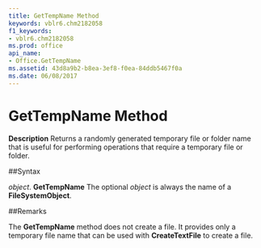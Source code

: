 ```yaml
---
title: GetTempName Method
keywords: vblr6.chm2182058
f1_keywords:
- vblr6.chm2182058
ms.prod: office
api_name:
- Office.GetTempName
ms.assetid: 43d8a9b2-b8ea-3ef8-f0ea-84ddb5467f0a
ms.date: 06/08/2017
---
```



# GetTempName Method



 **Description**
Returns a randomly generated temporary file or folder name that is useful for performing operations that require a temporary file or folder.

##Syntax

_object_. **GetTempName**
The optional  _object_ is always the name of a **FileSystemObject**.

##Remarks

The  **GetTempName** method does not create a file. It provides only a temporary file name that can be used with **CreateTextFile** to create a file.

